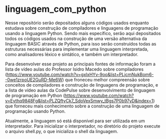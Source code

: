 # linguagem_com_python

Nesse repositório serão depositados alguns códigos usados enquanto estudava sobre construção de compiladores e linguagens de programação usando a linguagem Python. Sendo mais específico, serão aqui depositados todos os códigos usados na construção de uma versão alternativa da linguagem BASIC através de Python, para isso serão construídos todas as estruturas necessárias para implementar uma linguagem interpretada, como analisadores léxico e sintático, e também um interpretador.

Para desenvolver esse projeto as principais fontes de informação foram a lista de vídeo aulas do Professor Isidro Macedo sobre compiladores (https://www.youtube.com/watch?v=gxlxHYv-9oo&list=PLjcmNukBom6--0we1zrpoUE2GuRD-Me6W) que froneceu melhor compreensão sobre conceitos de compiladores e construção de linguagens de programação, e a lista de vídeo aulas da CodePulse sobre desenvolvimento de linguagem de programação em Python (https://www.youtube.com/watch?v=Eythq9848Fg&list=PLZQftyCk7_SdoVexSmwy_tBgs7P0b97yD&index=1) que forneceu mais conhecimento sobre a construção de uma linguagem de programação usando Python.

Atualmente, a linguagem só está disponível para ser utilizada em um interpretador. Para inicializar o interpretador, no diretório do projeto execute o arquivo shell.py, o que inicializa o shell da linguagem.
